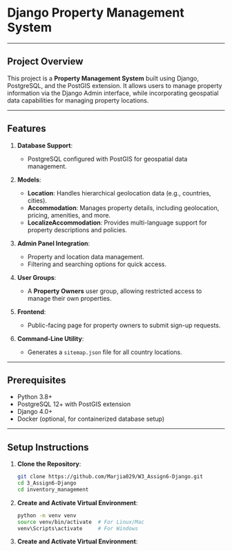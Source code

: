 # Django Property Management System

---

## Project Overview

This project is a **Property Management System** built using Django, PostgreSQL, and the PostGIS extension. It allows users to manage property information via the Django Admin interface, while incorporating geospatial data capabilities for managing property locations.

---

## Features

1. **Database Support**:
   - PostgreSQL configured with PostGIS for geospatial data management.

2. **Models**:
   - **Location**: Handles hierarchical geolocation data (e.g., countries, cities).
   - **Accommodation**: Manages property details, including geolocation, pricing, amenities, and more.
   - **LocalizeAccommodation**: Provides multi-language support for property descriptions and policies.

3. **Admin Panel Integration**:
   - Property and location data management.
   - Filtering and searching options for quick access.

4. **User Groups**:
   - A **Property Owners** user group, allowing restricted access to manage their own properties.

5. **Frontend**:
   - Public-facing page for property owners to submit sign-up requests.

6. **Command-Line Utility**:
   - Generates a `sitemap.json` file for all country locations.

---

## Prerequisites

- Python 3.8+
- PostgreSQL 12+ with PostGIS extension
- Django 4.0+
- Docker (optional, for containerized database setup)

---

## Setup Instructions

1. **Clone the Repository**:
   ```bash
   git clone https://github.com/Marjia029/W3_Assign6-Django.git
   cd 3_Assign6-Django
   cd inventory_management
   ```
2. **Create and Activate Virtual Environment**:
    ```bash
    python -m venv venv
    source venv/bin/activate  # For Linux/Mac
    venv\Scripts\activate     # For Windows
    ```
3. **Create and Activate Virtual Environment**:
